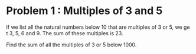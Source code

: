 Problem 1 : Multiples of 3 and 5
====
If we list all the natural numbers below 10 that are multiples of 3 or 5, we ge\
t 3, 5, 6 and 9. The sum of these multiples is 23.

Find the sum of all the multiples of 3 or 5 below 1000.

